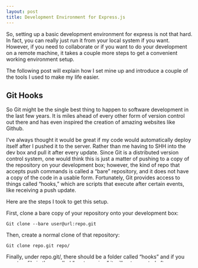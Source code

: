 ```yaml
---
layout: post
title: Development Environment for Express.js
---
```

So, setting up a basic development environment for express is not that hard. In fact, you can really just run it from your local system if you want. However, if you need to collaborate or if you want to do your development on a remote machine, it takes a couple more steps to get a convenient working environment setup.

The following post will explain how I set mine up and introduce a couple of the tools I used to make my life easier.
## Git Hooks

So Git might be the single best thing to happen to software development in the last few years. It is miles ahead of every other form of version control out there and has even inspired the creation of amazing websites like Github.

I’ve always thought it would be great if my code would automatically deploy itself after I pushed it to the server. Rather than me having to SHH into the dev box and pull it after every update. Since Git is a distributed version control system, one would think this is just a matter of pushing to a copy of the repository on your development box; however, the kind of repo that accepts push commands is called a “bare” repository, and it does not have a copy of the code in a usable form. Fortunately, Git provides access to things called “hooks,” which are scripts that execute after certain events, like receiving a push update.

Here are the steps I took to get this setup.

First, clone a bare copy of your repository onto your development box:

`Git clone --bare user@url:repo.git`

Then, create a normal clone of that repository:

`Git clone repo.git repo/`

Finally, under repo.git/, there should be a folder called “hooks” and if you create a file in there called “post-receive,” it will get executed after any push updates are received. (note: you may need to chmod +x it)

The script I use looks like:  
{% highlight bash %}
#!/bin/bash
#CONFIG
LIVE="/home/ubuntu/rm-dash-r"

read oldrev newrev refname
if [ $refname = "refs/heads/master" ]; then

 echo "===== DEPLOYING TO LIVE SITE ====="
 unset GIT_DIR
 cd $LIVE
 git pull origin master
 echo "===== DONE ====="
fi
{% endhighlight %}

## Supervisor

So, now we have it setup so that our code is auto-deployed with a Git push, but we’d still need to be ssh’d into the server to restart the process every time a javascript file in our project gets updated.

Fortunately, somebody else thought of this problem already and designed a great tool called supervisor to make our lives easier.

To Install:

`Sudo npm install supervisor -g`

Now, just run your app like normal, except instead of using:

`node app.js`

Do:

`supervisor app.js`

Supervisor will automatically crash node and restart it anytime a javascript file is changed.

And that’s how I setup my development environment. All in all, one of the easiest and most enjoyable dev environments I’ve ever worked in, and definitely a setup I’ll use in future projects.
